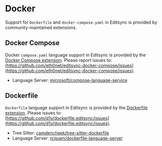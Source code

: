 # Docker

Support for `Dockerfile` and `docker-compose.yaml` in Editsync is provided by community-maintained extensions.

## Docker Compose

Docker `compose.yaml` language support in Editsync is provided by the [Docker Compose extension](https://github.com/eth0net/editsync-docker-compose). Please report issues to: [https://github.com/eth0net/editsync-docker-compose/issues](https://github.com/eth0net/editsync-docker-compose/issues).

- Language Server: [microsoft/compose-language-service](https://github.com/microsoft/compose-language-service)

## Dockerfile

`Dockerfile` language support in Editsync is provided by the [Dockerfile extension](https://github.com/d1y/dockerfile.editsync). Please issues to: [https://github.com/d1y/dockerfile.editsync/issues](https://github.com/d1y/dockerfile.editsync/issues).

- Tree Sitter: [camdencheek/tree-sitter-dockerfile](https://github.com/camdencheek/tree-sitter-dockerfile)
- Language Server: [rcjsuen/dockerfile-language-server](https://github.com/rcjsuen/dockerfile-language-server)
